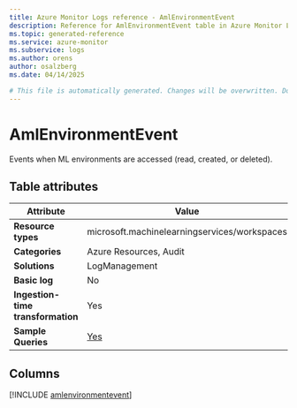 ```yaml
---
title: Azure Monitor Logs reference - AmlEnvironmentEvent
description: Reference for AmlEnvironmentEvent table in Azure Monitor Logs.
ms.topic: generated-reference
ms.service: azure-monitor
ms.subservice: logs
ms.author: orens
author: osalzberg
ms.date: 04/14/2025

# This file is automatically generated. Changes will be overwritten. Do not change this file directly.
---
```


# AmlEnvironmentEvent

Events when ML environments are accessed (read, created, or deleted).


## Table attributes

|Attribute|Value|
|---|---|
|**Resource types**|microsoft.machinelearningservices/workspaces|
|**Categories**|Azure Resources, Audit|
|**Solutions**| LogManagement|
|**Basic log**|No|
|**Ingestion-time transformation**|Yes|
|**Sample Queries**|[Yes](/azure/azure-monitor/reference/queries/amlenvironmentevent)|



## Columns
  
[!INCLUDE [amlenvironmentevent](~/reusable-content/ce-skilling/azure/includes/azure-monitor/reference/tables/amlenvironmentevent-include.md)]
